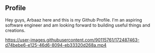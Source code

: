 ## Profile
Hey guys, Arbaaz here and this is my Github Profile. I'm an aspiring software engineer and am looking forward to building useful things and creations.

https://user-images.githubusercontent.com/90115761/172487463-d74bebe6-e125-46d6-8094-eb33320d268a.mp4

